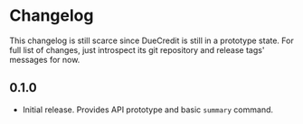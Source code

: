 Changelog
=========

This changelog is still scarce since DueCredit is still in a prototype state.
For full list of changes, just introspect its git repository and release
tags' messages for now.

0.1.0
-----

- Initial release.  Provides API prototype and basic `summary` command.
